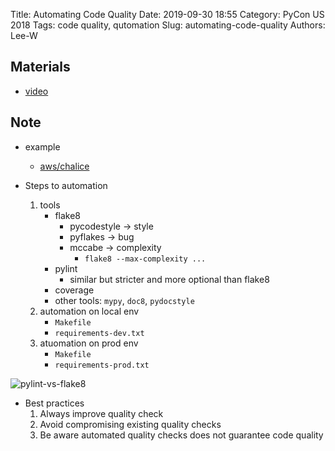 Title: Automating Code Quality
Date: 2019-09-30 18:55
Category: PyCon US 2018
Tags: code quality, qutomation
Slug: automating-code-quality
Authors: Lee-W

## Materials
* [video](https://www.youtube.com/watch?v=G1lDk_WKXvY)

## Note
* example
    * [aws/chalice](https://github.com/aws/chalice)

* Steps to automation
    1. tools
        * flake8
            * pycodestyle → style
            * pyflakes → bug
            * mccabe → complexity
                * `flake8 --max-complexity ...`
        * pylint
            * similar but stricter and more optional than flake8
        * coverage
        * other tools: `mypy`, `doc8`, `pydocstyle`
    2. automation on local env
        * `Makefile`
        * `requirements-dev.txt`
    3. atuomation on prod env
        * `Makefile`
        * `requirements-prod.txt`

![pylint-vs-flake8]({static}/images/post-images/automating-code-quality/15698391534086.jpg)

* Best practices
    1. Always improve quality check
    2. Avoid compromising existing quality checks
    3. Be aware automated quality checks does not guarantee code quality
